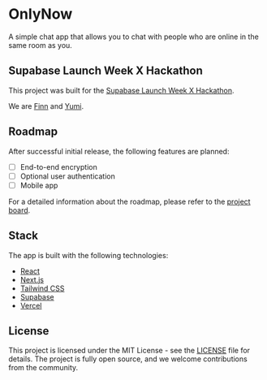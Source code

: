 # OnlyNow

A simple chat app that allows you to chat with people who are online in the same room as you.

## Supabase Launch Week X Hackathon

This project was built for the [Supabase Launch Week X Hackathon](https://supabase.com/blog/supabase-hackathon-lwx).

We are [Finn](https://github.com/FinnThompson) and [Yumi](https://yumiizumi.com).

## Roadmap

After successful initial release, the following features are planned:

- [ ] End-to-end encryption
- [ ] Optional user authentication
- [ ] Mobile app

For a detailed information about the roadmap, please refer to the [project board](https://github.com/users/izyumidev/projects/4).

## Stack

The app is built with the following technologies:

- [React](https://reactjs.org/)
- [Next.js](https://nextjs.org/)
- [Tailwind CSS](https://tailwindcss.com/)
- [Supabase](https://supabase.com/)
- [Vercel](https://vercel.com/)

## License

This project is licensed under the MIT License - see the [LICENSE](LICENSE) file for details. The project is fully open source, and we welcome contributions from the community.

